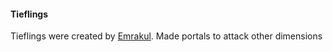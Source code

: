 #### Tieflings
Tieflings were created by [Emrakul](/characters/gods/emrakul).
Made portals to attack other dimensions
